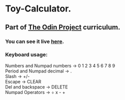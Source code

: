 # Toy-Calculator.

## Part of [The Odin Project](https://www.theodinproject.com/) curriculum.

### You can see it live [here](https://darklania.github.io/calculator/).

### Keyboard usage:

Numbers and Numpad numbers -> 0 1 2 3 4 5 6 7 8 9<br />
Period and Numpad decimal -> .<br />
Slash -> +/-<br />
Escape -> CLEAR<br />
Del and backspace -> DELETE<br />
Numpad Operators -> ÷ x - +<br />
